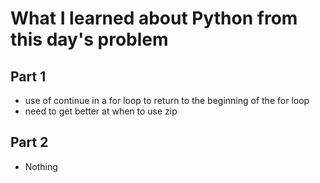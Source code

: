 # What I learned about Python from this day's problem
    
## Part 1
- use of continue in a for loop to return to the beginning of the for loop
- need to get better at when to use zip
## Part 2
- Nothing